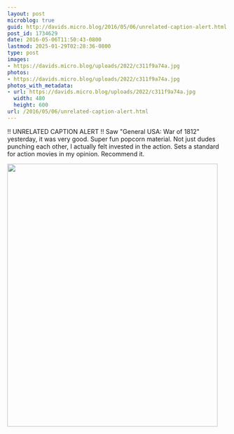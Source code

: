 ```yaml
---
layout: post
microblog: true
guid: http://davids.micro.blog/2016/05/06/unrelated-caption-alert.html
post_id: 1734629
date: 2016-05-06T11:50:43-0800
lastmod: 2025-01-29T02:28:36-0800
type: post
images:
- https://davids.micro.blog/uploads/2022/c311f9a74a.jpg
photos:
- https://davids.micro.blog/uploads/2022/c311f9a74a.jpg
photos_with_metadata:
- url: https://davids.micro.blog/uploads/2022/c311f9a74a.jpg
  width: 480
  height: 600
url: /2016/05/06/unrelated-caption-alert.html
---
```

!! UNRELATED CAPTION ALERT !!
Saw "General USA: War of 1812" yesterday, it was very good. Super fun popcorn material. Not just dudes punching each other, I actually felt invested in the action. Sets a standard for action movies in my opinion. Recommend it.

<img src="/uploads/2022/c311f9a74a.jpg" width="480" height="600" alt="">
